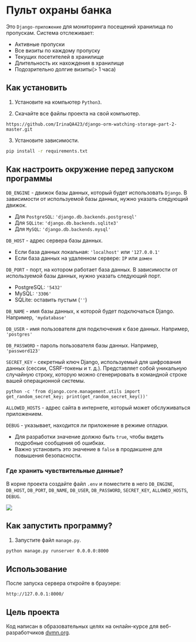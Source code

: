 # Пульт охраны  банка

Это `Django-приложение` для  мониторинга посещений хранилища  по  пропускам. Система  отслеживает:
- Активные пропуски
- Все визиты по каждому пропуску
- Текущих посетителей в  хранилище
- Длительность их нахождения в хранилище
- Подозрительно долгие  визиты(> 1 часа)

## Как установить

1. Установите на компьютер `Python3`.

2. Скачайте все файлы проекта на свой компьютер.

```
https://github.com/IrinaQA423/django-orm-watching-storage-part-2-master.git
```

3. Установите зависимости.

```sh
pip install -r requirements.txt
```

## Как настроить окружение перед запуском программы

`DB_ENGINE` - движок базы  данных, который  будет  использовать  `Django`.
В зависимости  от используемой базы  данных, нужно  указать  следующий  движок.
- Для `PostgreSQL`: `'django.db.backends.postgresql'`  
- Для `SQLite`: `'django.db.backends.sqlite3'`  
- Для `MySQL`: `'django.db.backends.mysql'`

`DB_HOST` - адрес сервера  базы  данных.
- Если  база данных локальная: `'localhost'` или `'127.0.0.1'`
- Если  база  данных на  удаленном сервере: `IP` или `домен`

`DB_PORT` - порт, на  котором  работает база  данных.
В зависимости  от используемой базы  данных, нужно  указать  следующий порт.
- PostgreSQL: `'5432'`  
- MySQL: `'3306'`  
- SQLite: оставить пустым (`''`)  

`DB_NAME` - имя  базы  данных, к которой будет подключаться Django. Например, `'mydatabase'`  

`DB_USER` - имя пользователя для подключения к базе данных. Например, `'postgres'` 

`DB_PASSWORD`  - пароль пользователя  базы  данных.
Например, `'password123'`  

`SECRET_KEY` - секретный ключ Django, используемый для шифрования данных (сессии, CSRF-токены и т. д.). Представляет собой уникальную случайную строку, которую можно сгенерировать в командной строке вашей операционной  системы.

```bush
python -c 'from django.core.management.utils import get_random_secret_key; print(get_random_secret_key())'
```
`ALLOWED_HOSTS` - адрес сайта в интернете, который может обслуживаться приложением. 

`DEBUG` - yказывает, находится ли приложение в режиме отладки.

- Для разработки значение должно быть `true`, чтобы видеть подробные сообщения об ошибках.
- Важно установить это значение в `false` в продакшене для повышения безопасности.

### Где  хранить чувствительные данные?

В корне проекта создайте файл `.env` и поместите в него `DB_ENGINE`, `DB_HOST`, `DB_PORT`, `DB_NAME`, `DB_USER`, `DB_PASSWORD`, `SECRET_KEY`, `ALLOWED_HOSTS`, `DEBUG`.

![](https://github.com/IrinaQA423/gists1/blob/main/Screenshot_30.png?raw=true)


## Как запустить  программу?

1. Запустите файл `manage.py`.

```sh
python manage.py runserver 0.0.0.0:8000
```
## Использование

После  запуска сервера откройте в браузере:

```text
http://127.0.0.1:8000/
```

## Цель проекта

Код написан в образовательных целях на онлайн-курсе для веб-разработчиков [dvmn.org](https://dvmn.org).

